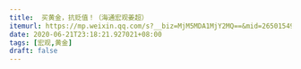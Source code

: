 ```yaml
---
title:  买黄金，抗贬值！（海通宏观姜超）
itemurl: https://mp.weixin.qq.com/s?__biz=MjM5MDA1MjY2MQ==&mid=2650154983&idx=1&sn=e088753c0789ffb8a6edb39fb72ea18a&chksm=be483fbd893fb6aba059c3662aa86f3bc40b185b63d8276ea06db1f959761322f1269329d318#rd
date: 2020-06-21T23:18:21.927021+08:00
tags: [宏观,黄金]
draft: false
---
```

